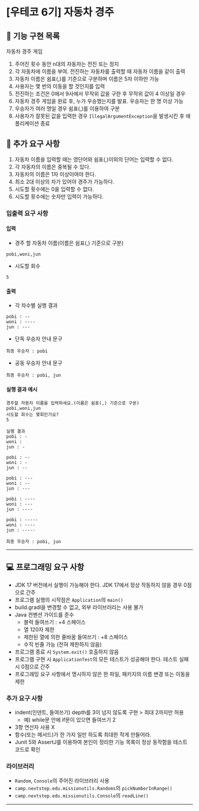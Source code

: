 # [우테코 6기] 자동차 경주

## 📖 기능 구현 목록
자동차 경주 게임

1. 주어진 횟수 동안 n대의 자동차는 전진 또는 정지
2. 각 자동차에 이름을 부여. 전진하는 자동차를 출력할 때 자동차 이름을 같이 출력
3. 자동차 이름은 쉼표(,)를 기준으로 구분하며 이름은 5자 이하만 가능
4. 사용자는 몇 번의 이동을 할 것인지를 입력
5. 전진하는 조건은 0에서 9사에서 무작위 값을 구한 후 무작위 값이 4 이상일 경우
6. 자동차 경주 게임을 완료 후, 누가 우승했는지를 발표. 우승자는 한 명 이상 가능
7. 우승자가 여러 명일 경우 쉼표(,)를 이용하여 구분
8. 사용자가 잘못된 값을 입력한 경우 `IllegalArgumentException`을 발생시킨 후 애플리케이션 종료

## 📌 추가 요구 사항
1. 자동차 이름을 입력할 때는 영단어와 쉼표(,)이외의 단어는 입력할 수 없다.
2. 각 자동차의 이름은 중복될 수 있다.
3. 자동차의 이름은 1자 이상이여야 한다.
4. 최소 2대 이상의 차가 있어야 경주가 가능하다.
5. 시도할 횟수에는 0을 입력할 수 없다.
6. 시도할 횟수에는 숫자만 입력이 가능하다.

### 입출력 요구 사항

#### 입력

- 경주 할 자동차 이름(이름은 쉼표(,) 기준으로 구분)

```
pobi,woni,jun
```

- 시도할 회수

```
5
```

#### 출력

- 각 차수별 실행 결과

```
pobi : --
woni : ----
jun : ---
```

- 단독 우승자 안내 문구

```
최종 우승자 : pobi
```

- 공동 우승자 안내 문구

```
최종 우승자 : pobi, jun
```

#### 실행 결과 예시

```
경주할 자동차 이름을 입력하세요.(이름은 쉼표(,) 기준으로 구분)
pobi,woni,jun
시도할 회수는 몇회인가요?
5

실행 결과
pobi : -
woni : 
jun : -

pobi : --
woni : -
jun : --

pobi : ---
woni : --
jun : ---

pobi : ----
woni : ---
jun : ----

pobi : -----
woni : ----
jun : -----

최종 우승자 : pobi, jun
```


---

## 💻 프로그래밍 요구 사항
- JDK 17 버전에서 실행이 가능해야 한다. JDK 17에서 정상 작동하지 않을 경우 0점으로 간주
- 프로그램 실행의 시작점은 `Application`의 `main()` 
- build.gradl을 변경할 수 없고, 외부 라이브러리는 사용 불가
- Java 컨벤션 가이드를 준수
    - 블럭 들여쓰기 : +4 스페이스
    - 열 120자 제한
    - 제한된 열에 의한 줄바꿈 들여쓰기 : +8 스페이스
    - 수직 빈줄 가능 (전혀 제한하지 않음)
- 프로그램 종료 시 `System.exit()` 호출하지 않음
- 프로그램 구현 시 `ApplicationTest`의 모든 테스트가 성공해야 한다. 테스트 실패 시 0점으로 간주
- 프로그래밍 요구 사항에서 명시하지 않은 한 파일, 패키지의 이름 변경 또는 이동을 제한

### 추가 요구 사항
- indent(인덴트, 들여쓰기) depth를 3이 넘지 않도록 구현 > 최대 2까지만 허용
  - 예) while문 안에 if문이 있으면 들여쓰기 2
- 3항 연산자 사용 X
- 함수(또는 메서드)가 한 가지 일만 하도록 최대한 작게 만들어라.
- Junit 5와 AssertJ를 이용하여 본인이 정리한 기능 목록이 정상 동작함을 테스트 코드로 확인

### 라이브러리
- `Random`, `Console`의 주어진 라이브러리 사용
- `camp.nextstep.edu.missionutils.Randoms`의 `pickNumberInRange()`
- `camp.nextstep.edu.missionutils.Console`의 `readLine()`

---

